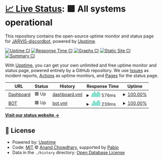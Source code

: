 # [📈 Live Status](https://status.jarvisdiscordbot.net): <!--live status--> **🟩 All systems operational**

This repository contains the open-source uptime monitor and status page for [JARVIS-discordbot](https://jarvisdiscordbot.net/), powered by [Upptime](https://github.com/upptime/upptime).

[![Uptime CI](https://github.com/JARVIS-discordbot/status/workflows/Uptime%20CI/badge.svg)](https://github.com/JARVIS-discordbot/status/actions?query=workflow%3A%22Uptime+CI%22)
[![Response Time CI](https://github.com/JARVIS-discordbot/status/workflows/Response%20Time%20CI/badge.svg)](https://github.com/JARVIS-discordbot/status/actions?query=workflow%3A%22Response+Time+CI%22)
[![Graphs CI](https://github.com/JARVIS-discordbot/status/workflows/Graphs%20CI/badge.svg)](https://github.com/JARVIS-discordbot/status/actions?query=workflow%3A%22Graphs+CI%22)
[![Static Site CI](https://github.com/JARVIS-discordbot/status/workflows/Static%20Site%20CI/badge.svg)](https://github.com/JARVIS-discordbot/status/actions?query=workflow%3A%22Static+Site+CI%22)
[![Summary CI](https://github.com/JARVIS-discordbot/status/workflows/Summary%20CI/badge.svg)](https://github.com/JARVIS-discordbot/status/actions?query=workflow%3A%22Summary+CI%22)

With [Upptime](https://upptime.js.org), you can get your own unlimited and free uptime monitor and status page, powered entirely by a GitHub repository. We use [Issues](https://github.com/JARVIS-discordbot/status/issues) as incident reports, [Actions](https://github.com/JARVIS-discordbot/status/actions) as uptime monitors, and [Pages](https://status.jarvisdiscordbot.net) for the status page.

<!--start: status pages-->
<!-- This summary is generated by Upptime (https://github.com/upptime/upptime) -->
<!-- Do not edit this manually, your changes will be overwritten -->
<!-- prettier-ignore -->
| URL | Status | History | Response Time | Uptime |
| --- | ------ | ------- | ------------- | ------ |
| <img alt="" src="https://icons.duckduckgo.com/ip3/jarvisdiscordbot.net.ico" height="13"> [Dashboard](https://jarvisdiscordbot.net/) | 🟩 Up | [dashboard.yml](https://github.com/JARVIS-discordbot/status/commits/HEAD/history/dashboard.yml) | <details><summary><img alt="Response time graph" src="./graphs/dashboard/response-time-week.png" height="20"> 576ms</summary><br><a href="https://status.jarvisdiscordbot.net/history/dashboard"><img alt="Response time 580" src="https://img.shields.io/endpoint?url=https%3A%2F%2Fraw.githubusercontent.com%2FJARVIS-discordbot%2Fstatus%2FHEAD%2Fapi%2Fdashboard%2Fresponse-time.json"></a><br><a href="https://status.jarvisdiscordbot.net/history/dashboard"><img alt="24-hour response time 486" src="https://img.shields.io/endpoint?url=https%3A%2F%2Fraw.githubusercontent.com%2FJARVIS-discordbot%2Fstatus%2FHEAD%2Fapi%2Fdashboard%2Fresponse-time-day.json"></a><br><a href="https://status.jarvisdiscordbot.net/history/dashboard"><img alt="7-day response time 576" src="https://img.shields.io/endpoint?url=https%3A%2F%2Fraw.githubusercontent.com%2FJARVIS-discordbot%2Fstatus%2FHEAD%2Fapi%2Fdashboard%2Fresponse-time-week.json"></a><br><a href="https://status.jarvisdiscordbot.net/history/dashboard"><img alt="30-day response time 552" src="https://img.shields.io/endpoint?url=https%3A%2F%2Fraw.githubusercontent.com%2FJARVIS-discordbot%2Fstatus%2FHEAD%2Fapi%2Fdashboard%2Fresponse-time-month.json"></a><br><a href="https://status.jarvisdiscordbot.net/history/dashboard"><img alt="1-year response time 580" src="https://img.shields.io/endpoint?url=https%3A%2F%2Fraw.githubusercontent.com%2FJARVIS-discordbot%2Fstatus%2FHEAD%2Fapi%2Fdashboard%2Fresponse-time-year.json"></a></details> | <details><summary><a href="https://status.jarvisdiscordbot.net/history/dashboard">100.00%</a></summary><a href="https://status.jarvisdiscordbot.net/history/dashboard"><img alt="All-time uptime 99.57%" src="https://img.shields.io/endpoint?url=https%3A%2F%2Fraw.githubusercontent.com%2FJARVIS-discordbot%2Fstatus%2FHEAD%2Fapi%2Fdashboard%2Fuptime.json"></a><br><a href="https://status.jarvisdiscordbot.net/history/dashboard"><img alt="24-hour uptime 100.00%" src="https://img.shields.io/endpoint?url=https%3A%2F%2Fraw.githubusercontent.com%2FJARVIS-discordbot%2Fstatus%2FHEAD%2Fapi%2Fdashboard%2Fuptime-day.json"></a><br><a href="https://status.jarvisdiscordbot.net/history/dashboard"><img alt="7-day uptime 100.00%" src="https://img.shields.io/endpoint?url=https%3A%2F%2Fraw.githubusercontent.com%2FJARVIS-discordbot%2Fstatus%2FHEAD%2Fapi%2Fdashboard%2Fuptime-week.json"></a><br><a href="https://status.jarvisdiscordbot.net/history/dashboard"><img alt="30-day uptime 100.00%" src="https://img.shields.io/endpoint?url=https%3A%2F%2Fraw.githubusercontent.com%2FJARVIS-discordbot%2Fstatus%2FHEAD%2Fapi%2Fdashboard%2Fuptime-month.json"></a><br><a href="https://status.jarvisdiscordbot.net/history/dashboard"><img alt="1-year uptime 99.57%" src="https://img.shields.io/endpoint?url=https%3A%2F%2Fraw.githubusercontent.com%2FJARVIS-discordbot%2Fstatus%2FHEAD%2Fapi%2Fdashboard%2Fuptime-year.json"></a></details>
| <img alt="" src="https://icons.duckduckgo.com/ip3/88.198.208.93.ico" height="13"> [BOT](http://88.198.208.93:49151/) | 🟩 Up | [bot.yml](https://github.com/JARVIS-discordbot/status/commits/HEAD/history/bot.yml) | <details><summary><img alt="Response time graph" src="./graphs/bot/response-time-week.png" height="20"> 239ms</summary><br><a href="https://status.jarvisdiscordbot.net/history/bot"><img alt="Response time 232" src="https://img.shields.io/endpoint?url=https%3A%2F%2Fraw.githubusercontent.com%2FJARVIS-discordbot%2Fstatus%2FHEAD%2Fapi%2Fbot%2Fresponse-time.json"></a><br><a href="https://status.jarvisdiscordbot.net/history/bot"><img alt="24-hour response time 218" src="https://img.shields.io/endpoint?url=https%3A%2F%2Fraw.githubusercontent.com%2FJARVIS-discordbot%2Fstatus%2FHEAD%2Fapi%2Fbot%2Fresponse-time-day.json"></a><br><a href="https://status.jarvisdiscordbot.net/history/bot"><img alt="7-day response time 239" src="https://img.shields.io/endpoint?url=https%3A%2F%2Fraw.githubusercontent.com%2FJARVIS-discordbot%2Fstatus%2FHEAD%2Fapi%2Fbot%2Fresponse-time-week.json"></a><br><a href="https://status.jarvisdiscordbot.net/history/bot"><img alt="30-day response time 232" src="https://img.shields.io/endpoint?url=https%3A%2F%2Fraw.githubusercontent.com%2FJARVIS-discordbot%2Fstatus%2FHEAD%2Fapi%2Fbot%2Fresponse-time-month.json"></a><br><a href="https://status.jarvisdiscordbot.net/history/bot"><img alt="1-year response time 232" src="https://img.shields.io/endpoint?url=https%3A%2F%2Fraw.githubusercontent.com%2FJARVIS-discordbot%2Fstatus%2FHEAD%2Fapi%2Fbot%2Fresponse-time-year.json"></a></details> | <details><summary><a href="https://status.jarvisdiscordbot.net/history/bot">100.00%</a></summary><a href="https://status.jarvisdiscordbot.net/history/bot"><img alt="All-time uptime 99.94%" src="https://img.shields.io/endpoint?url=https%3A%2F%2Fraw.githubusercontent.com%2FJARVIS-discordbot%2Fstatus%2FHEAD%2Fapi%2Fbot%2Fuptime.json"></a><br><a href="https://status.jarvisdiscordbot.net/history/bot"><img alt="24-hour uptime 100.00%" src="https://img.shields.io/endpoint?url=https%3A%2F%2Fraw.githubusercontent.com%2FJARVIS-discordbot%2Fstatus%2FHEAD%2Fapi%2Fbot%2Fuptime-day.json"></a><br><a href="https://status.jarvisdiscordbot.net/history/bot"><img alt="7-day uptime 100.00%" src="https://img.shields.io/endpoint?url=https%3A%2F%2Fraw.githubusercontent.com%2FJARVIS-discordbot%2Fstatus%2FHEAD%2Fapi%2Fbot%2Fuptime-week.json"></a><br><a href="https://status.jarvisdiscordbot.net/history/bot"><img alt="30-day uptime 99.96%" src="https://img.shields.io/endpoint?url=https%3A%2F%2Fraw.githubusercontent.com%2FJARVIS-discordbot%2Fstatus%2FHEAD%2Fapi%2Fbot%2Fuptime-month.json"></a><br><a href="https://status.jarvisdiscordbot.net/history/bot"><img alt="1-year uptime 99.94%" src="https://img.shields.io/endpoint?url=https%3A%2F%2Fraw.githubusercontent.com%2FJARVIS-discordbot%2Fstatus%2FHEAD%2Fapi%2Fbot%2Fuptime-year.json"></a></details>

<!--end: status pages-->

[**Visit our status website →**](https://status.jarvisdiscordbot.net)

## 📄 License

- Powered by: [Upptime](https://github.com/upptime/upptime)
- Code: [MIT](./LICENSE) © [Anand Chowdhary](https://anandchowdhary.com), supported by [Pabio](https://pabio.com)
- Data in the `./history` directory: [Open Database License](https://opendatacommons.org/licenses/odbl/1-0/)
